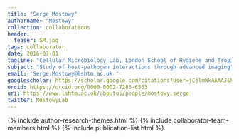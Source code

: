 ```yaml
---
title: "Serge Mostowy"
authorname: "Mostowy"
collection: collaborations
header:
  teaser: SM.jpg
tags: collaborator
date: 2016-07-01
tagline: "Cellular Microbiology Lab, London School of Hygiene and Tropical Medicine"
subject: "Study of host-pathogen interactions through advanced imaging"
email: 'Serge.Mostowy@lshtm.ac.uk '
googlescholar: https://scholar.google.com/citations?user=jCjlmWkAAAAJ&hl=it
orcid: https://orcid.org/0000-0002-7286-6503
uri: https://www.lshtm.ac.uk/aboutus/people/mostowy.serge
twitter: MostowyLab
---
```

<p align= "justify">

{% include author-research-themes.html %}
{% include collaborator-team-members.html %}
{% include publication-list.html %}
